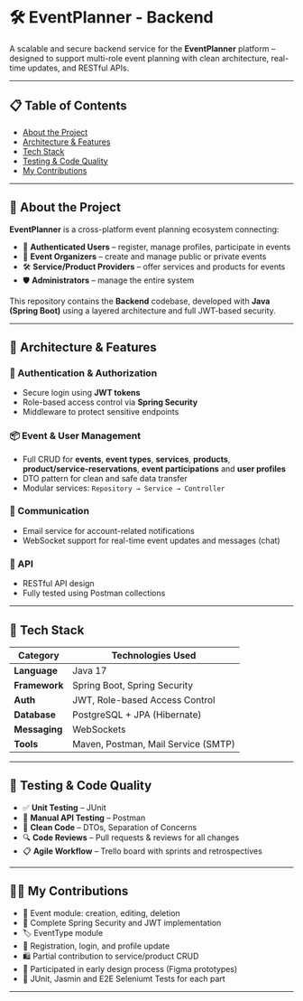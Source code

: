 # 🛠️ EventPlanner - Backend

A scalable and secure backend service for the **EventPlanner** platform – designed to support multi-role event planning with clean architecture, real-time updates, and RESTful APIs.

---

## 📋 Table of Contents
- [About the Project](#about-the-project)
- [Architecture & Features](#architecture--features)
- [Tech Stack](#tech-stack)
- [Testing & Code Quality](#testing--code-quality)
- [My Contributions](#my-contributions)

---

<a name="about-the-project"></a>
## 📖 About the Project

**EventPlanner** is a cross-platform event planning ecosystem connecting:
- 🎫 **Authenticated Users** – register, manage profiles, participate in events  
- 🎤 **Event Organizers** – create and manage public or private events  
- 🛠️ **Service/Product Providers** – offer services and products for events  
- 🛡️ **Administrators** – manage the entire system

This repository contains the **Backend** codebase, developed with **Java (Spring Boot)** using a layered architecture and full JWT-based security.

---

<a name="architecture--features"></a>
## 🧱 Architecture & Features

### 🔐 Authentication & Authorization
- Secure login using **JWT tokens**
- Role-based access control via **Spring Security**
- Middleware to protect sensitive endpoints

### 📦 Event & User Management
- Full CRUD for **events**, **event types**, **services**, **products**, **product/service-reservations**, **event participations** and **user profiles**
- DTO pattern for clean and safe data transfer
- Modular services: `Repository → Service → Controller`

### 🔔 Communication
- Email service for account-related notifications
- WebSocket support for real-time event updates and messages (chat)

### 🔗 API
- RESTful API design
- Fully tested using Postman collections

---

<a name="tech-stack"></a>
## 🧰 Tech Stack

| Category     | Technologies Used                          |
|--------------|---------------------------------------------|
| **Language** | Java 17                                     |
| **Framework**| Spring Boot, Spring Security                |
| **Auth**     | JWT, Role-based Access Control              |
| **Database** | PostgreSQL + JPA (Hibernate)                |
| **Messaging**| WebSockets                                  |
| **Tools**    | Maven, Postman, Mail Service (SMTP)         |

---

<a name="testing--code-quality"></a>
## 🧪 Testing & Code Quality

- ✅ **Unit Testing** – JUnit  
- 🧪 **Manual API Testing** – Postman  
- 🧼 **Clean Code** – DTOs, Separation of Concerns  
- 🔍 **Code Reviews** – Pull requests & reviews for all changes  
- 📋 **Agile Workflow** – Trello board with sprints and retrospectives

---

<a name="my-contributions"></a>
## 👨‍💻 My Contributions

- 🔧 Event module: creation, editing, deletion
- 🔐 Complete Spring Security and JWT implementation
- 🏷️ EventType module  
- 👤 Registration, login, and profile update  
- 🛍️ Partial contribution to service/product CRUD  
- 📐 Participated in early design process (Figma prototypes)
- 🧪 JUnit, Jasmin and E2E Seleniumt Tests for each part

---
